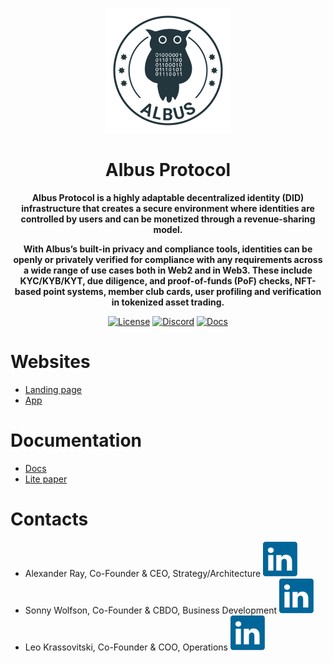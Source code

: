 <p align="center">
  <img src="https://raw.githubusercontent.com/mfactory-lab/albus/main/docs/assets/albus-logo.png" width="200">
</p>

<h1 align="center"><strong>Albus Protocol</strong></h1>
<p align="center">
  <strong>
Albus Protocol is a highly adaptable decentralized identity (DID) infrastructure that creates a secure environment where identities are controlled by users and can be monetized through a revenue-sharing model.
  </strong>
</p>

<p align="center">
  <strong>
With Albus’s built-in privacy and compliance tools, identities can be openly or privately verified for compliance with any requirements across a wide range of use cases both in Web2 and in Web3. These include KYC/KYB/KYT, due diligence, and proof-of-funds (PoF) checks, NFT-based point systems, member club cards, user profiling and verification in tokenized asset trading.
  </strong>
</p>

<p align="center">
  <!--<a href="https://github.com/mfactory-lab/albus/actions"><img alt="Build Status" src="https://github.com/mfactory-lab/albus/actions/workflows/test.yaml/badge.svg" /></a>-->
  <a target="_blank" href="https://github.com/mfactory-lab/albus/blob/master/LICENSE"><img alt="License" src="https://img.shields.io/github/license/coral-xyz/xnft?color=red" /></a>
  <a target="_blank" href="https://discord.gg/albusProtocol"><img alt="Discord" src="https://img.shields.io/badge/discord-online-6A7EC2" /></a>
  <a target="_blank" href="https://docs.albus.finance"><img alt="Docs" src="https://img.shields.io/badge/docs-gitbook-blue" /></a>
</p>

# Websites

- [Landing page](https://albus.finance/)
- [App](https://app.albus.finance/)

# Documentation
- [Docs](https://docs.albus.finance/)
- [Lite paper](https://albus.finance/assets/ALBUS%20LITEPAPER%20v2.02%20Sep23-86978e72.pdf)

# Contacts

- Alexander Ray, Co-Founder & CEO, Strategy/Architecture [![LinkedIn logo](https://github.com/mfactory-lab/albus/blob/main/docs/assets/linkedin-a75760c5.svg)](https://www.linkedin.com/in/alex-a-ray/)<br>
- Sonny Wolfson, Co-Founder & CBDO, Business Development [![LinkedIn logo](https://github.com/mfactory-lab/albus/blob/main/docs/assets/linkedin-a75760c5.svg)](https://www.linkedin.com/in/sonny-wolfson-22297621/)<br>
- Leo Krassovitski, Co-Founder & COO, Operations [![LinkedIn logo](https://github.com/mfactory-lab/albus/blob/main/docs/assets/linkedin-a75760c5.svg)](https://www.linkedin.com/in/leonid-krassovitski/)
